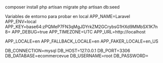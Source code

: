 composer install
php artisan migrate
php artisan db:seed

Variables de entorno para probar en local
APP_NAME=Laravel
APP_ENV=local
APP_KEY=base64:zPQMeP7FN3qMgJDYrkZM2GCrybsG1HXd9MMbSX1K7n8=
APP_DEBUG=true
APP_TIMEZONE=UTC
APP_URL=http://localhost

APP_LOCALE=en
APP_FALLBACK_LOCALE=en
APP_FAKER_LOCALE=en_US

DB_CONNECTION=mysql
DB_HOST=127.0.0.1
DB_PORT=3306
DB_DATABASE=ecommercevue
DB_USERNAME=root
DB_PASSWORD=
